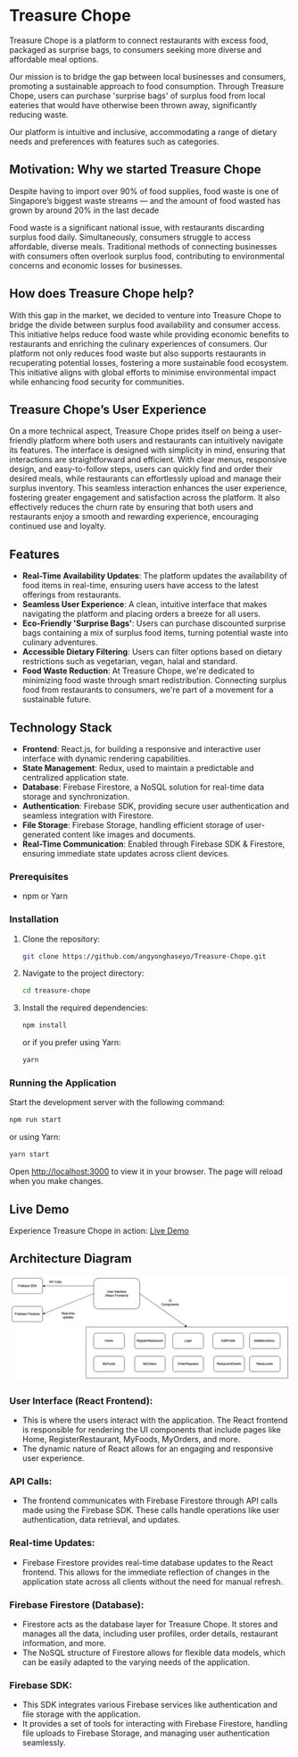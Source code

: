 # Treasure Chope
Treasure Chope is a platform to connect restaurants with excess food, packaged as surprise bags, to consumers seeking more diverse and affordable meal options. 

Our mission is to bridge the gap between local businesses and consumers, promoting a sustainable approach to food consumption. Through Treasure Chope, users can purchase 'surprise bags' of surplus food from local eateries that would have otherwise been thrown away, significantly reducing waste.

Our platform is intuitive and inclusive, accommodating a range of dietary needs and preferences with features such as categories.

## Motivation: Why we started Treasure Chope 
Despite having to import over 90% of food supplies, food waste is one of Singapore’s biggest waste streams — and the amount of food wasted has grown by around 20% in the last decade

Food waste is a significant national issue, with restaurants discarding surplus food daily. Simultaneously, consumers struggle to access affordable, diverse meals. Traditional methods of connecting businesses with consumers often overlook surplus food, contributing to environmental concerns and economic losses for businesses.

## How does Treasure Chope help?
With this gap in the market, we decided to venture into Treasure Chope to bridge the divide between surplus food availability and consumer access. 
This initiative helps reduce food waste while providing economic benefits to restaurants and enriching the culinary experiences of consumers.
Our platform not only reduces food waste but also supports restaurants in recuperating potential losses, fostering a more sustainable food ecosystem. This initiative aligns with global efforts to minimise environmental impact while enhancing food security for communities.

## Treasure Chope’s User Experience
On a more technical aspect, Treasure Chope prides itself on being a user-friendly platform where both users and restaurants can intuitively navigate its features. The interface is designed with simplicity in mind, ensuring that interactions are straightforward and efficient. With clear menus, responsive design, and easy-to-follow steps, users can quickly find and order their desired meals, while restaurants can effortlessly upload and manage their surplus inventory. 
This seamless interaction enhances the user experience, fostering greater engagement and satisfaction across the platform. It also effectively reduces the churn rate by ensuring that both users and restaurants enjoy a smooth and rewarding experience, encouraging continued use and loyalty.

## Features
- **Real-Time Availability Updates**: The platform updates the availability of food items in real-time, ensuring users have access to the latest offerings from restaurants.
- **Seamless User Experience**: A clean, intuitive interface that makes navigating the platform and placing orders a breeze for all users.
- **Eco-Friendly 'Surprise Bags'**: Users can purchase discounted surprise bags containing a mix of surplus food items, turning potential waste into culinary adventures.
- **Accessible Dietary Filtering**: Users can filter options based on dietary restrictions such as vegetarian, vegan, halal and standard.
- **Food Waste Reduction**: At Treasure Chope, we're dedicated to minimizing food waste through smart redistribution. Connecting surplus food from restaurants to consumers, we're part of a movement for a sustainable future.


## Technology Stack

- **Frontend**: React.js, for building a responsive and interactive user interface with dynamic rendering capabilities.
- **State Management**: Redux, used to maintain a predictable and centralized application state.
- **Database**: Firebase Firestore, a NoSQL solution for real-time data storage and synchronization.
- **Authentication**: Firebase SDK, providing secure user authentication and seamless integration with Firestore.
- **File Storage**: Firebase Storage, handling efficient storage of user-generated content like images and documents.
- **Real-Time Communication**: Enabled through Firebase SDK & Firestore, ensuring immediate state updates across client devices.

### Prerequisites

- npm or Yarn

### Installation

1. Clone the repository:
   ```sh
   git clone https://github.com/angyonghaseyo/Treasure-Chope.git
   ```
2. Navigate to the project directory:
   ```sh
   cd treasure-chope
   ```
3. Install the required dependencies:
   ```sh
   npm install
   ```
   or if you prefer using Yarn:
   ```sh
   yarn
   ```

### Running the Application

Start the development server with the following command:

```sh
npm run start
```

or using Yarn:

```sh
yarn start
```

Open [http://localhost:3000](http://localhost:3000) to view it in your browser. The page will reload when you make changes.

## Live Demo

Experience Treasure Chope in action: [Live Demo](https://treasure-chope.firebaseapp.com)

## Architecture Diagram
![Treasure Chope Architecture Diagram](https://github.com/angyonghaseyo/Treasure-Chope/blob/main/public/TreasureChope_Architecture.png)
### User Interface (React Frontend):
- This is where the users interact with the application. The React frontend is responsible for rendering the UI components that include pages like Home, RegisterRestaurant, MyFoods, MyOrders, and more.
- The dynamic nature of React allows for an engaging and responsive user experience.

### API Calls:
- The frontend communicates with Firebase Firestore through API calls made using the Firebase SDK. These calls handle operations like user authentication, data retrieval, and updates.

### Real-time Updates:
- Firebase Firestore provides real-time database updates to the React frontend. This allows for the immediate reflection of changes in the application state across all clients without the need for manual refresh.

### Firebase Firestore (Database):
- Firestore acts as the database layer for Treasure Chope. It stores and manages all the data, including user profiles, order details, restaurant information, and more.
- The NoSQL structure of Firestore allows for flexible data models, which can be easily adapted to the varying needs of the application.

### Firebase SDK:
- This SDK integrates various Firebase services like authentication and file storage with the application.
- It provides a set of tools for interacting with Firebase Firestore, handling file uploads to Firebase Storage, and managing user authentication seamlessly.



